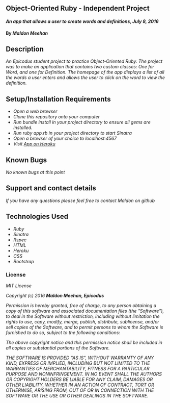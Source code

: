 ## Object-Oriented Ruby - Independent Project

#### _An app that allows a user to create words and definitions, July 8, 2016_

#### By **_Maldon Meehan_**

## Description

_An Epicodus student project to practice Object-Oriented Ruby. The project was to make an application that contains two custom classes: One for Word, and one for Definition. The homepage of the app displays a list of all the words a user enters and allows the user to click on the word to view the definition._

## Setup/Installation Requirements

* _Open a web browser_
* _Clone this repository onto your computer_
* _Run bundle install in your project directory to ensure all gems are installed._
* _Run ruby app.rb in your project directory to start Sinatra_
* _Open a browser of your choice to localhost:4567_
* _Visit <a href="#">App on Heroku</a>_

## Known Bugs

_No known bugs at this point_

## Support and contact details

_If you have any questions please feel free to contact Maldon on github_

## Technologies Used

* _Ruby_
* _Sinatra_
* _Rspec_
* _HTML_
* _Heroku_
* _CSS_     
* _Bootstrap_

### License

_MIT License_

_Copyright (c) 2016_ **_Maldon Meehan, Epicodus_**

_Permission is hereby granted, free of charge, to any person obtaining a copy of this software and associated documentation files (the "Software"), to deal in the Software without restriction, including without limitation the rights to use, copy, modify, merge, publish, distribute, sublicense, and/or sell copies of the Software, and to permit persons to whom the Software is furnished to do so, subject to the following conditions:_

_The above copyright notice and this permission notice shall be included in all copies or substantial portions of the Software._

_THE SOFTWARE IS PROVIDED "AS IS", WITHOUT WARRANTY OF ANY KIND, EXPRESS OR IMPLIED, INCLUDING BUT NOT LIMITED TO THE WARRANTIES OF MERCHANTABILITY, FITNESS FOR A PARTICULAR PURPOSE AND NONINFRINGEMENT. IN NO EVENT SHALL THE AUTHORS OR COPYRIGHT HOLDERS BE LIABLE FOR ANY CLAIM, DAMAGES OR OTHER LIABILITY, WHETHER IN AN ACTION OF CONTRACT, TORT OR OTHERWISE, ARISING FROM, OUT OF OR IN CONNECTION WITH THE SOFTWARE OR THE USE OR OTHER DEALINGS IN THE SOFTWARE._

